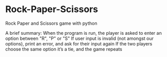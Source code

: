 # Rock-Paper-Scissors
Rock Paper and Scissors game with python

A brief summary:
When the program is run, the player is asked to enter an option between "R", "P" or "S"
If user input is invalid (not amongst our options), print an error, and ask for their input again 
If the two players choose the same option it’s a tie, and the game repeats

